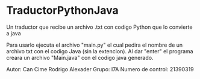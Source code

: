 # TraductorPythonJava
Un traductor que recibe un archivo .txt con codigo Python que lo convierte a java

Para usarlo ejecuta el archivo "main.py" el cual pedira el nombre de un archivo txt con el codigo Java (sin la extencion).
Al dar "enter" el programa creara un archivo "Main.java" con el codigo java generado.

Autor: Can Cime Rodrigo Alexader
Grupo: I7A
Numero de control: 21390319

